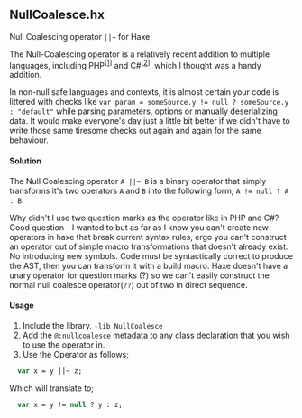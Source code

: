
## NullCoalesce.hx
Null Coalescing operator `||~` for Haxe.  

The Null-Coalescing operator is a relatively recent addition to multiple languages, including PHP<sup>[[1][1]]</sup> and C#<sup>[[2][2]]</sup>, which I thought was a handy addition. 

In non-null safe languages and contexts, it is almost certain your code is littered with checks like `var param = someSource.y != null ? someSource.y : "default"` while parsing parameters, options or manually deserializing data. It would make everyone's day just a little bit better if we didn't have to write those same tiresome checks out again and again for the same behaviour.

#### Solution 
The Null Coalescing operator `A ||~ B` is a binary operator that simply transforms it's two operators `A` and `B` into the following form; `A != null ? A : B`. 

Why didn't I use two question marks as the operator like in PHP and C#?  
Good question - I wanted to but as far as I know you can't create new operators in haxe that break current syntax rules, ergo you can't construct an operator out of simple macro transformations that doesn't already exist. No introducing new symbols. Code must be syntactically correct to produce the AST, then you can transform it with a build macro. Haxe doesn't have a unary operator for question marks (?) so we can't easily construct the normal null coalesce operator(`??`) out of two in direct sequence.

#### Usage
1. Include the library. `-lib NullCoalesce`
2. Add the `@:nullcoalesce` metadata to any class declaration that you wish to use the operator in.  
3. Use the Operator as follows;
```haxe
  var x = y ||~ z;
```
Which will translate to;
```haxe
  var x = y != null ? y : z;
```

[1]: https://wiki.php.net/rfc/isset_ternary
[2]: https://docs.microsoft.com/en-us/dotnet/csharp/language-reference/operators/null-conditional-operator
